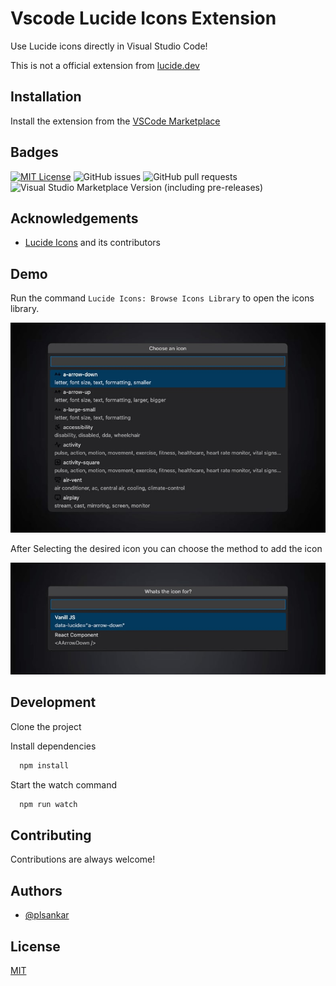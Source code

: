 # Vscode Lucide Icons Extension

Use Lucide icons directly in Visual Studio Code!

This is not a official extension from [lucide.dev](https://lucide.dev/)

## Installation

Install the extension from the [VSCode Marketplace](https://marketplace.visualstudio.com/items?itemName=Lakshmisankar.vscode-lucide-icons)

## Badges

[![MIT License](https://img.shields.io/badge/License-MIT-green.svg)](https://choosealicense.com/licenses/mit/)
![GitHub issues](https://img.shields.io/github/issues/plsankar/vscode-lucide-icons)
![GitHub pull requests](https://img.shields.io/github/issues-pr/plsankar/vscode-lucide-icons)
![Visual Studio Marketplace Version (including pre-releases)](https://img.shields.io/visual-studio-marketplace/v/Lakshmisankar.vscode-lucide-icons)

## Acknowledgements

-   [Lucide Icons](https://lucide.dev/) and its contributors

## Demo

Run the command `Lucide Icons: Browse Icons Library` to open the icons library.

<p align="center" width="100%">
	<img alt="Vscode Lucide Icons Extension" src="vscode-lucide-icons-1.jpg">
</P>

After Selecting the desired icon you can choose the method to add the icon

<p align="center" width="100%">
	<img alt="Vscode Lucide Icons Extension" src="vscode-lucide-icons-2.jpg">
</P>

## Development

Clone the project

Install dependencies

```bash
  npm install
```

Start the watch command

```bash
  npm run watch
```

## Contributing

Contributions are always welcome!

## Authors

-   [@plsankar](https://www.github.com/plsankar)

## License

[MIT](https://choosealicense.com/licenses/mit/)

